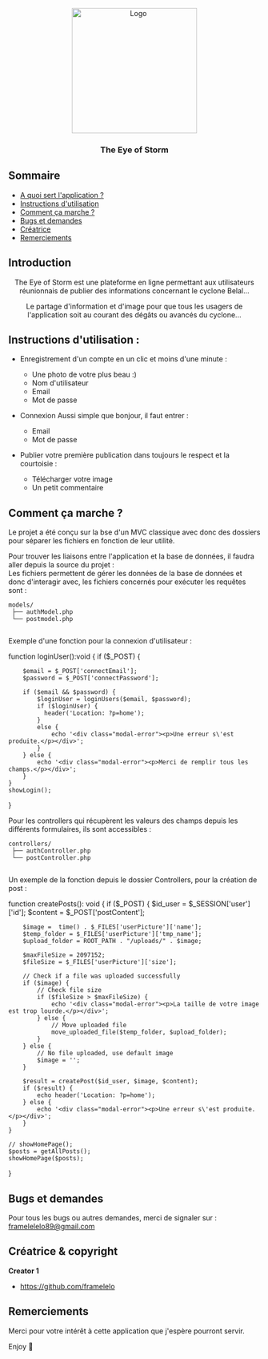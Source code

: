<p align="center">
  <a href="https://zupimages.net/up/24/05/83cy.png">
    <img src="https://zupimages.net/up/24/05/83cy.png" alt="Logo" width=250 height=auto>
  </a>

  <h3 align="center">The Eye of Storm</h3>

</p>


## Sommaire

- [A quoi sert l'application ?](#introduction)
- [Instructions d'utilisation](#instructions-dutilisation-)
- [Comment ça marche ? ](#comment-ça-marche-)
- [Bugs et demandes](#bugs-et-demandes)
- [Créatrice](#créatrice--copyright)
- [Remerciements](#remerciements)


## Introduction

<p align="center">
    The Eye of Storm est une plateforme en ligne permettant aux utilisateurs réunionnais de publier des informations concernant le cyclone Belal...
  </p>
<p align="center">
    Le partage d'information et d'image pour que tous les usagers de l'application soit au courant des dégâts ou avancés du cyclone...
  </p>

## Instructions d'utilisation : 

- Enregistrement d'un compte en un clic et moins d'une minute :
  -  Une photo de votre plus beau :)
  -  Nom d'utilisateur
  -  Email
  -  Mot de passe

- Connexion
  Aussi simple que bonjour, il faut entrer : 
  -  Email
  -  Mot de passe
 
- Publier votre première publication dans toujours le respect et la courtoisie :
  -  Télécharger votre image 
  -  Un petit commentaire


## Comment ça marche ?

Le projet a été conçu sur la bse d'un MVC classique avec donc des dossiers pour séparer les fichiers en fonction de leur utilité. <br>

Pour trouver les liaisons entre l'application et la base de données, il faudra aller depuis la source du projet : <br>
Les fichiers permettent de gérer les données de la base de données et donc d'interagir avec, les fichiers concernés pour exécuter les requêtes sont :

```text
models/
 ├── authModel.php
 └── postmodel.php
    
```

Exemple d'une fonction pour la connexion d'utilisateur :<br>

function loginUser():void
{
    if ($_POST) {
        
        $email = $_POST['connectEmail'];
        $password = $_POST['connectPassword'];

        if ($email && $password) {
            $loginUser = loginUsers($email, $password);
            if ($loginUser) {
              header('Location: ?p=home');
            }
            else {
                echo '<div class="modal-error"><p>Une erreur s\'est produite.</p></div>'; 
            }
        } else {
            echo '<div class="modal-error"><p>Merci de remplir tous les champs.</p></div>';
        }
    }
    showLogin();
}

Pour les controllers qui récupèrent les valeurs des champs depuis les différents formulaires, ils sont accessibles :

```text
controllers/
 ├── authController.php
 └── postController.php
    
```

Un exemple de la fonction depuis le dossier Controllers, pour la création de post :

function createPosts(): void
{
    if ($_POST) {
        $id_user = $_SESSION['user']['id'];
        $content = $_POST['postContent'];

        $image =  time() . $_FILES['userPicture']['name'];
        $temp_folder = $_FILES['userPicture']['tmp_name'];
        $upload_folder = ROOT_PATH . "/uploads/" . $image;

        $maxFileSize = 2097152;
        $fileSize = $_FILES['userPicture']['size'];

        // Check if a file was uploaded successfully
        if ($image) {
            // Check file size
            if ($fileSize > $maxFileSize) {
                echo '<div class="modal-error"><p>La taille de votre image est trop lourde.</p></div>';
            } else {
                // Move uploaded file
                move_uploaded_file($temp_folder, $upload_folder);
            }
        } else {
            // No file uploaded, use default image
            $image = '';
        }

        $result = createPost($id_user, $image, $content);
        if ($result) {
            echo header('Location: ?p=home');
        } else {
            echo '<div class="modal-error"><p>Une erreur s\'est produite.</p></div>';
        }
    }

    // showHomePage();
    $posts = getAllPosts();
    showHomePage($posts);
}

## Bugs et demandes

Pour tous les bugs ou autres demandes, merci de signaler sur : framelelelo89@gmail.com




## Créatrice & copyright

**Creator 1**

- <https://github.com/framelelo>

## Remerciements

Merci pour votre intérêt à cette application que j'espère pourront servir.



Enjoy :metal:
